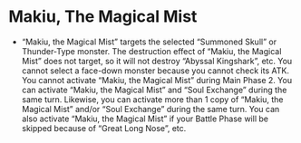 # Makiu, The Magical Mist

*   “Makiu, the Magical Mist” targets the selected “Summoned Skull” or Thunder-Type monster. The destruction effect of “Makiu, the Magical Mist” does not target, so it will not destroy “Abyssal Kingshark”, etc. You cannot select a face-down monster because you cannot check its ATK. You cannot activate “Makiu, the Magical Mist” during Main Phase 2. You can activate “Makiu, the Magical Mist” and “Soul Exchange” during the same turn. Likewise, you can activate more than 1 copy of “Makiu, the Magical Mist” and/or “Soul Exchange” during the same turn. You can also activate “Makiu, the Magical Mist” if your Battle Phase will be skipped because of “Great Long Nose”, etc.
